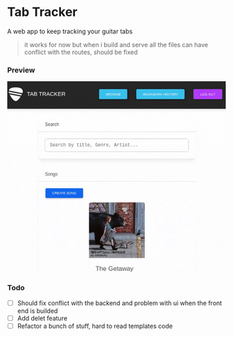 # Tab Tracker

A web app to keep tracking your guitar tabs

>it works for now but when i build and serve all the files can have conflict with the routes, should be fixed



### Preview

![alt text](https://github.com/fabricio3g/tab-tracker/blob/main/preview/preview.gif?raw=true)




### Todo
- [ ] Should fix conflict with the backend and problem with ui when the front end is builded  
- [ ] Add delet feature
- [ ] Refactor a bunch of stuff, hard to read templates code
